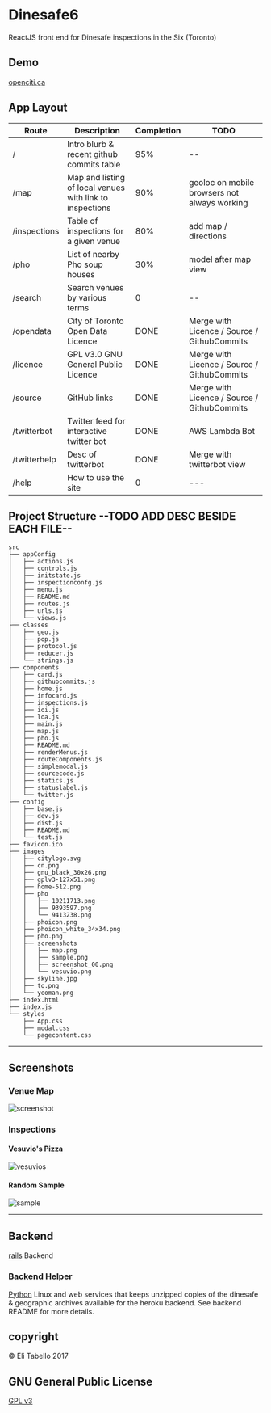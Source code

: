 # Dinesafe6

ReactJS front end for Dinesafe inspections in the Six (Toronto)

## Demo

[openciti.ca](https://openciti.ca)

## App Layout

Route | Description | Completion | TODO
--- | --- | --- | ---
/ | Intro blurb & recent github commits table | 95% | --
/map | Map and listing of local venues with link to inspections | 90% | geoloc on mobile browsers not always working
/inspections | Table of inspections for a given venue | 80% | add map / directions
/pho | List of nearby Pho soup houses | 30% | model after map view
/search | Search venues by various terms | 0 | --
/opendata | City of Toronto Open Data Licence | DONE | Merge with Licence / Source / GithubCommits
/licence | GPL v3.0 GNU General Public Licence | DONE | Merge with Licence / Source / GithubCommits
/source | GitHub links | DONE | Merge with Licence / Source / GithubCommits
/twitterbot | Twitter feed for interactive twitter bot | DONE | AWS Lambda Bot
/twitterhelp | Desc of twitterbot | DONE | Merge with twitterbot view
/help | How to use the site | 0 | ---

## Project Structure --TODO ADD DESC BESIDE EACH FILE--

<!-- language: lang-none -->

    src
    ├── appConfig
    │   ├── actions.js
    │   ├── controls.js
    │   ├── initstate.js
    │   ├── inspectionconfg.js
    │   ├── menu.js
    │   ├── README.md
    │   ├── routes.js
    │   ├── urls.js
    │   └── views.js
    ├── classes
    │   ├── geo.js
    │   ├── pop.js
    │   ├── protocol.js
    │   ├── reducer.js
    │   └── strings.js
    ├── components
    │   ├── card.js
    │   ├── githubcommits.js
    │   ├── home.js
    │   ├── infocard.js
    │   ├── inspections.js
    │   ├── ioi.js
    │   ├── loa.js
    │   ├── main.js
    │   ├── map.js
    │   ├── pho.js
    │   ├── README.md
    │   ├── renderMenus.js
    │   ├── routeComponents.js
    │   ├── simplemodal.js
    │   ├── sourcecode.js
    │   ├── statics.js
    │   ├── statuslabel.js
    │   └── twitter.js
    ├── config
    │   ├── base.js
    │   ├── dev.js
    │   ├── dist.js
    │   ├── README.md
    │   └── test.js
    ├── favicon.ico
    ├── images
    │   ├── citylogo.svg
    │   ├── cn.png
    │   ├── gnu_black_30x26.png
    │   ├── gplv3-127x51.png
    │   ├── home-512.png
    │   ├── pho
    │   │   ├── 10211713.png
    │   │   ├── 9393597.png
    │   │   └── 9413238.png
    │   ├── phoicon.png
    │   ├── phoicon_white_34x34.png
    │   ├── pho.png
    │   ├── screenshots
    │   │   ├── map.png
    │   │   ├── sample.png
    │   │   ├── screenshot_00.png
    │   │   └── vesuvio.png
    │   ├── skyline.jpg
    │   ├── to.png
    │   └── yeoman.png
    ├── index.html
    ├── index.js
    └── styles
        ├── App.css
        ├── modal.css
        └── pagecontent.css


-----

## Screenshots

### Venue Map

![screenshot](https://raw.githubusercontent.com/openciti/dinesafe6/master/src/images/screenshots/map.png)


### Inspections

#### Vesuvio's Pizza
![vesuvios](https://raw.githubusercontent.com/openciti/dinesafe6/master/src/images/screenshots/vesuvio.png)


#### Random Sample
![sample](https://raw.githubusercontent.com/openciti/dinesafe6/master/src/images/screenshots/sample.png)

-----

## Backend

[rails](https://github.com/openciti/dinesafeheroku) Backend

### Backend Helper

[Python](https://github.com/openciti/dinesafemicroservices) Linux and web services that keeps unzipped copies of the dinesafe & geographic archives available for the heroku backend. See backend README for more details.

## copyright

&copy; Eli Tabello 2017

## GNU General Public License

[GPL v3](https://www.gnu.org/licenses/gpl-3.0.txt)
